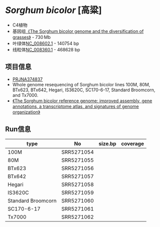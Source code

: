 # *Sorghum bicolor* [高粱]
+ C4植物
+ 基因组[《The Sorghum bicolor genome and the diversification of grasses》](https://www.nature.com/articles/nature07723) - 730 Mb
+ 叶绿体[NC_008602.1](https://www.ncbi.nlm.nih.gov/nuccore/NC_008602.1) - 140754 bp
+ 线粒体[NC_008360.1](https://www.ncbi.nlm.nih.gov/nuccore/NC_008360.1) - 468628 bp

## 项目信息
+ [PRJNA374837](https://www.ebi.ac.uk/ena/data/view/PRJNA374837)
+ Whole genome resequencing of Sorghum bicolor lines 100M, 80M, BTx623, BTx642, Hegari, IS3620C, SC170-6-17, Standard Broomcorn, and Tx7000.
+ [《The Sorghum bicolor reference genome: improved assembly, gene annotations, a transcriptome atlas, and signatures of genome organization》](https://onlinelibrary.wiley.com/doi/full/10.1111/tpj.13781)

## Run信息

| type | No | size.bp | coverage |
| --- | --- | --- | --- |
| 100M | SRR5271054 |
| 80M | SRR5271055 |
| BTx623 | SRR5271056 |
| BTx642 | SRR5271057 |
| Hegari | SRR5271058 |
| IS3620C | SRR5271059 |
| Standard Broomcorn | SRR5271060 |
| SC170-6-17 | SRR5271061 |
| Tx7000 | SRR5271062 |
